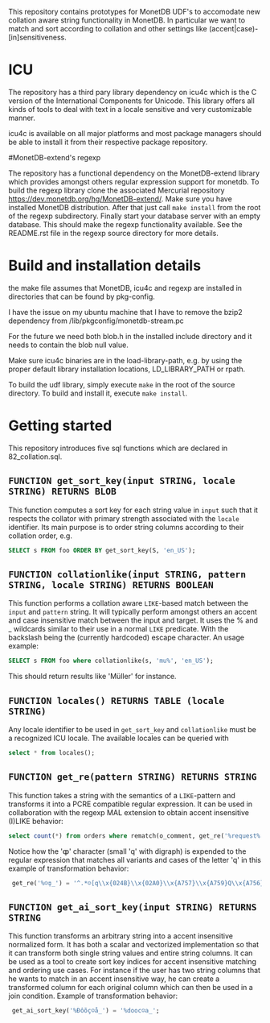 This repository contains prototypes for MonetDB UDF's to accomodate new collation aware string functionality in MonetDB. In particular we want to match and sort according to collation and other settings like (accent|case)-[in]sensitiveness.

# ICU

The repository has a third pary library dependency on icu4c which is the C version of the International Components for Unicode. This library offers all kinds of tools to deal with text in a locale sensitive and very customizable manner.

icu4c is available on all major platforms and most package managers should be able to install it from their respective package repository.

#MonetDB-extend's regexp

The repository has a functional dependency on the MonetDB-extend library which provides amongst others regular expression support for monetdb. To build the regexp library clone the associated Mercurial repository https://dev.monetdb.org/hg/MonetDB-extend/.  Make sure you have installed MonetDB distribution. After that just call `make install` from the root of the regexp subdirectory. Finally start your database server with an empty database. This should make the regexp functionality available. See the README.rst file in the regexp source directory for more details.


# Build and installation details

the make file assumes that MonetDB, icu4c and regexp are installed in directories that can be found by pkg-config.

I have the issue on my ubuntu machine that I have to remove the bzip2 dependency from
<prefix>/lib/pkgconfig/monetdb-stream.pc

For the future we need both blob.h in the installed include directory and it needs to contain the blob null value.

Make sure icu4c binaries are in the load-library-path, e.g. by using the proper default library installation locations, LD_LIBRARY_PATH or rpath.

To build the udf library, simply execute `make` in the root of the source directory. To build and install it, execute `make install`. 

# Getting started

This repository introduces five sql functions which are declared in 82_collation.sql.

## `FUNCTION get_sort_key(input STRING, locale STRING) RETURNS BLOB`

This function computes a sort key for each string value in `input` such that it respects the collator with primary strength associated with the `locale` identifier. Its main purpose is to order string columns according to their collation order, e.g.

```sql
SELECT s FROM foo ORDER BY get_sort_key(S, 'en_US');
```


## `FUNCTION collationlike(input STRING, pattern STRING, locale STRING) RETURNS BOOLEAN`

This function performs a collation aware `LIKE`-based match between the `input` and `pattern` string. It will typically perform amongst others an accent and case insensitive match between the input and target. It uses the % and _ wildcards similar to their use in a normal `LIKE` predicate. With the backslash being the (currently hardcoded) escape character. An usage example:

```sql
SELECT s FROM foo where collationlike(s, 'mu%', 'en_US');
```

This should return results like 'Müller' for instance.

## `FUNCTION locales() RETURNS TABLE (locale STRING)`

Any locale identifier to be used in `get_sort_key` and `collationlike` must be a recognized ICU locale. The available locales can be queried with

```sql
select * from locales();
```

## `FUNCTION get_re(pattern STRING) RETURNS STRING`

This function takes a string with the semantics of a `LIKE`-pattern and transforms it into a PCRE compatible regular expression. It can be used in collaboration with the regexp MAL extension to obtain accent insensitive (I)LIKE behavior:

```sql
select count(*) from orders where rematch(o_comment, get_re('%request%'));
```

Notice how the 'ȹ' character (small 'q' with digraph) is expended to the regular expression that matches all variants and cases of the letter 'q' in this example of transformation behavior:

```sql
 get_re('%☺ȹ_') = '^.*☺[q\\x{024B}\\x{02A0}\\x{A757}\\x{A759}Q\\x{A756}\\x{A758}][\\x{0300}-\\x{036F}]*.$';
 ```

## `FUNCTION get_ai_sort_key(input STRING) RETURNS STRING`

This function transforms an arbitrary string into a accent insensitive normalized form. It has both a scalar and vectorized implementation so that it can transform both single string values and entire string columns. It can be used as a tool to create sort key indices for accent insensitive matching and ordering use cases. For instance if the user has two string columns that he wants to match in an accent insensitive way, he can create a transformed column for each original column which can then be used in a join condition. Example of transformation behavior:

```sql
 get_ai_sort_key('%Ðôõç☺å_') = '%dooc☺a_';
 ```
